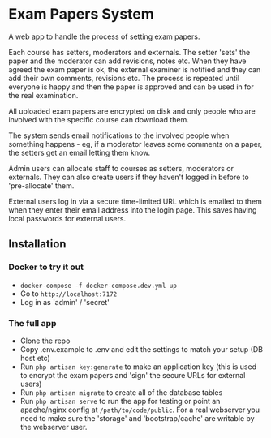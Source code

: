 # Exam Papers System

A web app to handle the process of setting exam papers.

Each course has setters, moderators and externals.  The setter 'sets' the paper and the
moderator can add revisions, notes etc.  When they have agreed the exam paper is ok, the
external examiner is notified and they can add their own comments, revisions etc.  The process
is repeated until everyone is happy and then the paper is approved and can be used in for
the real examination.


All uploaded exam papers are encrypted on disk and only people who are involved with the
specific course can download them.

The system sends email notifications to the involved people when something happens - eg, if
a moderator leaves some comments on a paper, the setters get an email letting them know.

Admin users can allocate staff to courses as setters, moderators or externals.  They can also
create users if they haven't logged in before to 'pre-allocate' them.

External users log in via a secure time-limited URL which is emailed to them when they enter
their email address into the login page.  This saves having local passwords for external
users.

## Installation

### Docker to try it out

* `docker-compose -f docker-compose.dev.yml up`
* Go to `http://localhost:7172`
* Log in as 'admin' / 'secret'

### The full app

* Clone the repo
* Copy .env.example to .env and edit the settings to match your setup (DB host etc)
* Run `php artisan key:generate` to make an application key (this is used to encrypt the exam papers and 'sign' the secure URLs for external users)
* Run `php artisan migrate` to create all of the database tables
* Run `php artisan serve` to run the app for testing or point an apache/nginx config at `/path/to/code/public`.  For a real webserver you need to make sure the 'storage' and 'bootstrap/cache' are writable by the webserver user.
